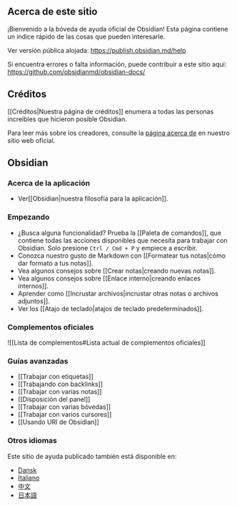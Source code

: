 ## Acerca de este sitio
¡Bienvenido a la bóveda de ayuda oficial de Obsidian! Esta página contiene un índice rápido de las cosas que pueden interesarle.

Ver versión pública alojada: https://publish.obsidian.md/help

Si encuentra errores o falta información, puede contribuir a este sitio aquí: https://github.com/obsidianmd/obsidian-docs/

## Créditos

[[Créditos|Nuestra página de créditos]] enumera a todas las personas increíbles que hicieron posible Obsidian.

Para leer más sobre los creadores, consulte la [página acerca de](https://obsidian.md/about) en nuestro sitio web oficial.

## Obsidian

### Acerca de la aplicación

- Ver[[Obsidian|nuestra filosofía para la aplicación]].

### Empezando

- ¿Busca alguna funcionalidad? Prueba la  [[Paleta de comandos]], que contiene todas las acciones disponibles que necesita para trabajar con Obsidian. Solo presione `Ctrl / Cmd + P` y empiece a escribir.
- Conozca nuestro gusto de Markdown con [[Formatear tus notas|cómo dar formato a tus notas]].
- Vea algunos consejos sobre [[Crear notas|creando nuevas notas]].
- Vea algunos consejos sobre [[Enlace interno|creando enlaces internos]].
- Aprender como [[Incrustar archivos|incrustar otras notas o archivos adjuntos]].
- Ver los [[Atajo de teclado|atajos de teclado predeterminados]].

### Complementos oficiales

![[Lista de complementos#Lista actual de complementos oficiales]]

### Guías avanzadas

- [[Trabajar con etiquetas]]
- [[Trabajando con backlinks]]
- [[Trabajar con varias notas]]
- [[Disposición del panel]]
- [[Trabajar con varias bóvedas]]
- [[Trabajar con varios cursores]]
- [[Usando URI de Obsidian]]

### Otros idiomas

Este sitio de ayuda publicado también está disponible en:

- [Dansk](https://publish.obsidian.md/help-da)
- [Italiano](https://publish.obsidian.md/help-it)
- [中文](https://publish.obsidian.md/help-zh)
- [日本語](https://publish.obsidian.md/help-ja)